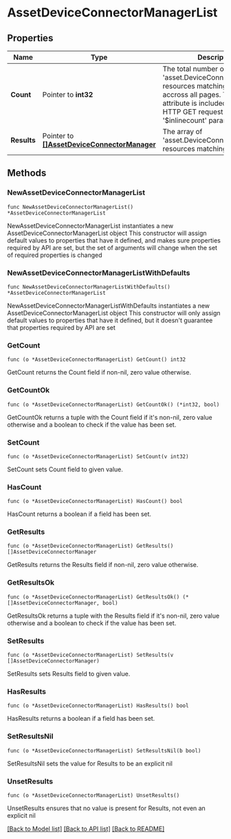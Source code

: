 # AssetDeviceConnectorManagerList

## Properties

Name | Type | Description | Notes
------------ | ------------- | ------------- | -------------
**Count** | Pointer to **int32** | The total number of &#39;asset.DeviceConnectorManager&#39; resources matching the request, accross all pages. The &#39;Count&#39; attribute is included when the HTTP GET request includes the &#39;$inlinecount&#39; parameter. | [optional] 
**Results** | Pointer to [**[]AssetDeviceConnectorManager**](AssetDeviceConnectorManager.md) | The array of &#39;asset.DeviceConnectorManager&#39; resources matching the request. | [optional] 

## Methods

### NewAssetDeviceConnectorManagerList

`func NewAssetDeviceConnectorManagerList() *AssetDeviceConnectorManagerList`

NewAssetDeviceConnectorManagerList instantiates a new AssetDeviceConnectorManagerList object
This constructor will assign default values to properties that have it defined,
and makes sure properties required by API are set, but the set of arguments
will change when the set of required properties is changed

### NewAssetDeviceConnectorManagerListWithDefaults

`func NewAssetDeviceConnectorManagerListWithDefaults() *AssetDeviceConnectorManagerList`

NewAssetDeviceConnectorManagerListWithDefaults instantiates a new AssetDeviceConnectorManagerList object
This constructor will only assign default values to properties that have it defined,
but it doesn't guarantee that properties required by API are set

### GetCount

`func (o *AssetDeviceConnectorManagerList) GetCount() int32`

GetCount returns the Count field if non-nil, zero value otherwise.

### GetCountOk

`func (o *AssetDeviceConnectorManagerList) GetCountOk() (*int32, bool)`

GetCountOk returns a tuple with the Count field if it's non-nil, zero value otherwise
and a boolean to check if the value has been set.

### SetCount

`func (o *AssetDeviceConnectorManagerList) SetCount(v int32)`

SetCount sets Count field to given value.

### HasCount

`func (o *AssetDeviceConnectorManagerList) HasCount() bool`

HasCount returns a boolean if a field has been set.

### GetResults

`func (o *AssetDeviceConnectorManagerList) GetResults() []AssetDeviceConnectorManager`

GetResults returns the Results field if non-nil, zero value otherwise.

### GetResultsOk

`func (o *AssetDeviceConnectorManagerList) GetResultsOk() (*[]AssetDeviceConnectorManager, bool)`

GetResultsOk returns a tuple with the Results field if it's non-nil, zero value otherwise
and a boolean to check if the value has been set.

### SetResults

`func (o *AssetDeviceConnectorManagerList) SetResults(v []AssetDeviceConnectorManager)`

SetResults sets Results field to given value.

### HasResults

`func (o *AssetDeviceConnectorManagerList) HasResults() bool`

HasResults returns a boolean if a field has been set.

### SetResultsNil

`func (o *AssetDeviceConnectorManagerList) SetResultsNil(b bool)`

 SetResultsNil sets the value for Results to be an explicit nil

### UnsetResults
`func (o *AssetDeviceConnectorManagerList) UnsetResults()`

UnsetResults ensures that no value is present for Results, not even an explicit nil

[[Back to Model list]](../README.md#documentation-for-models) [[Back to API list]](../README.md#documentation-for-api-endpoints) [[Back to README]](../README.md)


